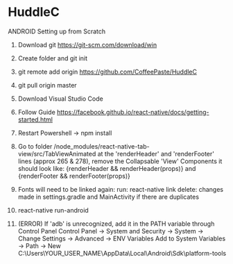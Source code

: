 # HuddleC

ANDROID
Setting up from Scratch

1. Download git
https://git-scm.com/download/win
2. Create folder and git init
3. git remote add origin https://github.com/CoffeePaste/HuddleC
4. git pull origin master

5. Download Visual Studio Code

6. Follow Guide
https://facebook.github.io/react-native/docs/getting-started.html

7. Restart Powershell -> npm install

8. Go to folder /node_modules/react-native-tab-view/src/TabViewAnimated
at the 'renderHeader' and 'renderFooter' lines (approx 265 & 278),
remove the Collapsable 'View' Components
it should look like:
{renderHeader && renderHeader(props)}
and
{renderFooter && renderFooter(props)}

9. Fonts will need to be linked again: 
    run: react-native link
    delete: changes made in settings.gradle and MainActivity if there are duplicates

9. react-native run-android

10. (ERROR) If 'adb' is unrecognized, add it in the PATH variable through Control Panel
Control Panel -> System and Security -> System -> Change Settings -> Advanced -> ENV Variables
Add to System Variables -> Path -> New
C:\Users\YOUR_USER_NAME\AppData\Local\Android\Sdk\platform-tools

